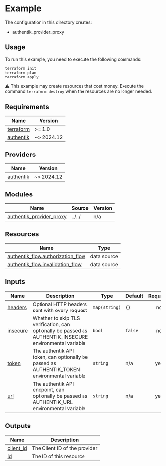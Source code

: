 # Example

The configuration in this directory creates:

* authentik_provider_proxy

## Usage

To run this example, you need to execute the following commands:

```shell
terraform init
terraform plan
terraform apply
```

:warning: This example may create resources that cost money. Execute the
command `terraform destroy` when the resources are no longer needed.

<!-- BEGIN_TF_DOCS -->
## Requirements

| Name | Version |
|------|---------|
| <a name="requirement_terraform"></a> [terraform](#requirement\_terraform) | >= 1.0 |
| <a name="requirement_authentik"></a> [authentik](#requirement\_authentik) | ~> 2024.12 |

## Providers

| Name | Version |
|------|---------|
| <a name="provider_authentik"></a> [authentik](#provider\_authentik) | ~> 2024.12 |

## Modules

| Name | Source | Version |
|------|--------|---------|
| <a name="module_authentik_provider_proxy"></a> [authentik\_provider\_proxy](#module\_authentik\_provider\_proxy) | ../../ | n/a |

## Resources

| Name | Type |
|------|------|
| [authentik_flow.authorization_flow](https://registry.terraform.io/providers/goauthentik/authentik/latest/docs/data-sources/flow) | data source |
| [authentik_flow.invalidation_flow](https://registry.terraform.io/providers/goauthentik/authentik/latest/docs/data-sources/flow) | data source |

## Inputs

| Name | Description | Type | Default | Required |
|------|-------------|------|---------|:--------:|
| <a name="input_headers"></a> [headers](#input\_headers) | Optional HTTP headers sent with every request | `map(string)` | `{}` | no |
| <a name="input_insecure"></a> [insecure](#input\_insecure) | Whether to skip TLS verification, can optionally be passed as AUTHENTIK\_INSECURE environmental variable | `bool` | `false` | no |
| <a name="input_token"></a> [token](#input\_token) | The authentik API token, can optionally be passed as AUTHENTIK\_TOKEN environmental variable | `string` | n/a | yes |
| <a name="input_url"></a> [url](#input\_url) | The authentik API endpoint, can optionally be passed as AUTHENTIK\_URL environmental variable | `string` | n/a | yes |

## Outputs

| Name | Description |
|------|-------------|
| <a name="output_client_id"></a> [client\_id](#output\_client\_id) | The Client ID of the provider |
| <a name="output_id"></a> [id](#output\_id) | The ID of this resource |
<!-- END_TF_DOCS -->
